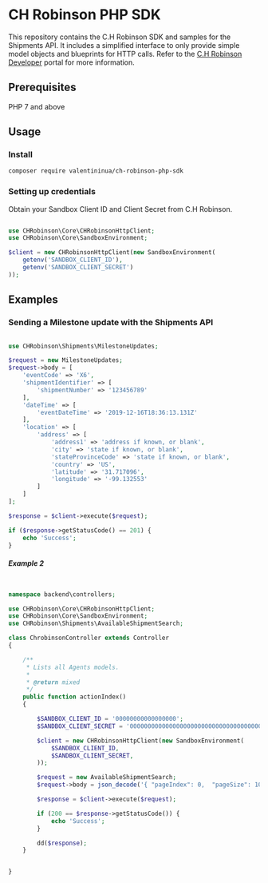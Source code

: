 # CH Robinson PHP SDK

This repository contains the C.H Robinson SDK and samples for the Shipments API. It includes a simplified interface to only provide simple model objects and blueprints for HTTP calls. Refer to the [C.H Robinson Developer](https://www.google.com) portal for more information.

## Prerequisites

PHP 7 and above

## Usage

### Install

```bash
composer require valentininua/ch-robinson-php-sdk
```

### Setting up credentials

Obtain your Sandbox Client ID and Client Secret from C.H Robinson.

```php

use CHRobinson\Core\CHRobinsonHttpClient;
use CHRobinson\Core\SandboxEnvironment;

$client = new CHRobinsonHttpClient(new SandboxEnvironment(
    getenv('SANDBOX_CLIENT_ID'),
    getenv('SANDBOX_CLIENT_SECRET')
));

```

## Examples

### Sending a Milestone update with the Shipments API

```php

use CHRobinson\Shipments\MilestoneUpdates;

$request = new MilestoneUpdates;
$request->body = [
    'eventCode' => 'X6',
    'shipmentIdentifier' => [
        'shipmentNumber' => '123456789'
    ],
    'dateTime' => [
        'eventDateTime' => '2019-12-16T18:36:13.131Z'
    ],
    'location' => [
        'address' => [
            'address1' => 'address if known, or blank',
            'city' => 'state if known, or blank',
            'stateProvinceCode' => 'state if known, or blank',
            'country' => 'US',
            'latitude' => '31.717096',
            'longitude' => '-99.132553'
        ]
    ]
];

$response = $client->execute($request);

if ($response->getStatusCode() == 201) {
    echo 'Success';
}

```

###### **Example 2**


```php

namespace backend\controllers;

use CHRobinson\Core\CHRobinsonHttpClient;
use CHRobinson\Core\SandboxEnvironment;
use CHRobinson\Shipments\AvailableShipmentSearch;

class ChrobinsonController extends Controller
{

    /**
     * Lists all Agents models.
     *
     * @return mixed
     */
    public function actionIndex()
    {

        $SANDBOX_CLIENT_ID = '00000000000000000';
        $SANDBOX_CLIENT_SECRET = '000000000000000000000000000000000000000000000000000';

        $client = new CHRobinsonHttpClient(new SandboxEnvironment(
            $SANDBOX_CLIENT_ID,
            $SANDBOX_CLIENT_SECRET,
        ));

        $request = new AvailableShipmentSearch;
        $request->body = json_decode('{ "pageIndex": 0,  "pageSize": 100,  "regionCode": "NA",  "modes": [    "V",    "R"  ],  "originRadiusSearch": {    "coordinate": {      "lat": 37.775,      "lon": -122.41833    },    "radius": {      "value": 1000,      "unitOfMeasure": "Standard"    }  },  "destinationRadiusSearch": {    "coordinate": {      "lat": 37.775,      "lon": -122.41833    },    "radius": {      "value": 1000,      "unitOfMeasure": "Standard"    }  },  "loadDistanceRange": {    "unitOfMeasure": "Standard",    "min": 0,    "max": 5000  },  "loadWeightRange": {    "unitOfMeasure": "Standard",    "min": 0,    "max": 48000  },  "equipmentLengthRange": {    "unitOfMeasure": "Standard",    "min": 0,    "max": 53  },  "availableForPickUpByDateRange": {    "min": "2021-06-29",    "max": "2021-06-30"  },  "teamLoad": true,  "stfLoad": true,  "hazMatLoad": true,  "tankerLoad": true,  "chemicalSolutionLoad": true,  "highValueLoad": true,  "sortCriteria": {    "field": "LoadNumber",    "direction": "ascending"  }}', 1);

        $response = $client->execute($request);

        if (200 == $response->getStatusCode()) {
            echo 'Success';
        }

        dd($response);
    }


}
```
